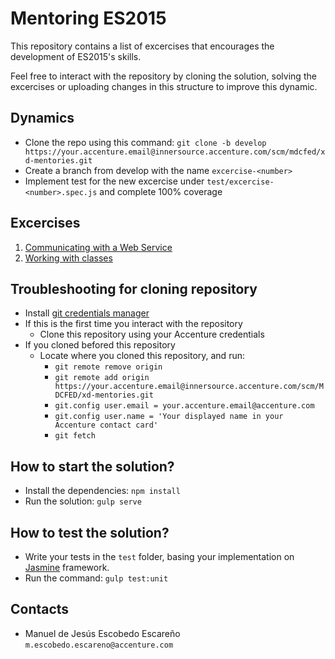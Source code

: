 # Mentoring ES2015

This repository contains a list of excercises that encourages the development of ES2015's skills.

Feel free to interact with the repository by cloning the solution, solving the excercises or uploading changes in this structure to improve this dynamic.

## Dynamics

- Clone the repo using this command: ```git clone -b develop https://your.accenture.email@innersource.accenture.com/scm/mdcfed/xd-mentories.git``` 
- Create a branch from develop with the name ```excercise-<number>```
- Implement test for the new excercise under ```test/excercise-<number>.spec.js``` and complete 100% coverage


## Excercises

1. [Communicating with a Web Service](excercise-1.md)
2. [Working with classes](excercise-2.md)

## Troubleshooting for cloning repository
-	Install [git credentials manager](https://github.com/Microsoft/Git-Credential-Manager-for-Windows/releases/download/v1.14.0/GCMW-1.14.0.exe)
-	If this is the first time you interact with the repository 
    -   Clone this repository using your Accenture credentials
-   If you cloned befored this repository 
    -	Locate where you cloned this repository, and run:
        -	```git remote remove origin```
        -	```git remote add origin https://your.accenture.email@innersource.accenture.com/scm/MDCFED/xd-mentories.git ```
        -	```git.config user.email = your.accenture.email@accenture.com```
        -	```git.config user.name = 'Your displayed name in your Accenture contact card'```
        -	```git fetch```

## How to start the solution?
- Install the dependencies: ```npm install```
- Run the solution: ```gulp serve```

## How to test the solution?
- Write your tests in the ```test``` folder, basing your implementation on [Jasmine](http://jasmine.github.io/2.1/introduction.html) framework.
- Run the command: ```gulp test:unit```

## Contacts
- Manuel de Jesús Escobedo Escareño ```m.escobedo.escareno@accenture.com```

